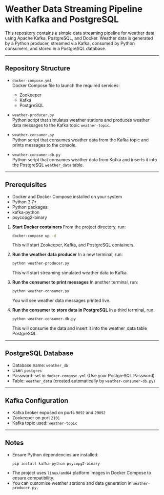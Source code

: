 # Weather Data Streaming Pipeline with Kafka and PostgreSQL

This repository contains a simple data streaming pipeline for weather data using Apache Kafka, PostgreSQL, and Docker. 
Weather data is generated by a Python producer, streamed via Kafka, consumed by Python consumers, and stored in a PostgreSQL database.

---

## Repository Structure

- `docker-compose.yml`  
  Docker Compose file to launch the required services:  
  - Zookeeper  
  - Kafka  
  - PostgreSQL

- `weather-producer.py`  
  Python script that simulates weather stations and produces weather data messages to the Kafka topic `weather-topic`.

- `weather-consumer.py`  
  Python script that consumes weather data from the Kafka topic and prints messages to the console.

- `weather-consumer-db.py`  
  Python script that consumes weather data from Kafka and inserts it into the PostgreSQL `weather_data` table.

---

## Prerequisites

- Docker and Docker Compose installed on your system  
- Python 3.7+  
- Python packages:  
- kafka-python
- psycopg2-binary

1. **Start Docker containers**
   From the project directory, run:
   ```bash
   docker-compose up -d
   ```
   This will start Zookeeper, Kafka, and PostgreSQL containers.

2. **Run the weather data producer**
   In a new terminal, run:
   ```bash
   python weather-producer.py
   ```
   This will start streaming simulated weather data to Kafka.
   
3. **Run the consumer to print messages**
   In another terminal, run:
   ```bash
   python weather-consumer.py
   ```
   You will see weather data messages printed live.
   
4. **Run the consumer to store data in PostgreSQL**
   In a third terminal, run:
   ```bash
   python weather-consumer-db.py
   ```
   This will consume the data and insert it into the weather_data table
   PostgreSQL.

---

## PostgreSQL Database
- Database name: `weather_db`
- User: `postgres`
- Password: set in `docker-compose.yml` (Use your PostgreSQL Password)
- Table: `weather_data` (created automatically by `weather-consumer-db.py`)

---

## Kafka Configuration
- Kafka broker exposed on ports `9092` and `29092`
- Zookeeper on port `2181`
- Kafka topic used: `weather-topic`

--- 

## Notes
- Ensure Python dependencies are installed:
  ```bash
  pip install kafka-python psycopg2-binary
  ```
- The project uses `linux/amd64` platform images in Docker Compose to ensure compatibility.
- You can customise weather stations and data generation in `weather-producer.py.`
